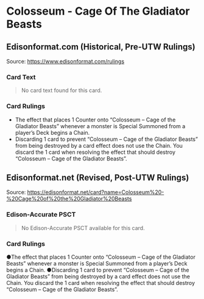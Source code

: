 # Colosseum - Cage Of The Gladiator Beasts

## Edisonformat.com (Historical, Pre-UTW Rulings)

Source: https://www.edisonformat.com/rulings

### Card Text

> No card text found for this card.

### Card Rulings

*   The effect that places 1 Counter onto “Colosseum – Cage of the Gladiator Beasts” whenever a monster is Special Summoned from a player’s Deck begins a Chain.
*   Discarding 1 card to prevent “Colosseum – Cage of the Gladiator Beasts” from being destroyed by a card effect does not use the Chain. You discard the 1 card when resolving the effect that should destroy “Colosseum – Cage of the Gladiator Beasts”.

## Edisonformat.net (Revised, Post-UTW Rulings)

Source: https://edisonformat.net/card?name=Colosseum%20-%20Cage%20of%20the%20Gladiator%20Beasts

### Edison-Accurate PSCT

> No Edison-Accurate PSCT available for this card.

### Card Rulings

●The effect that places 1 Counter onto “Colosseum – Cage of the Gladiator Beasts” whenever a monster is Special Summoned from a player’s Deck begins a Chain.
●Discarding 1 card to prevent “Colosseum – Cage of the Gladiator Beasts” from being destroyed by a card effect does not use the Chain. You discard the 1 card when resolving the effect that should destroy “Colosseum – Cage of the Gladiator Beasts”.
            